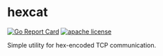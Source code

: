 # hexcat

[![Go Report Card](https://goreportcard.com/badge/github.com/bendiscz/hexcat)](https://goreportcard.com/badge/github.com/bendiscz/hexcat)
[![apache license](https://img.shields.io/badge/license-Apache-blue.svg)](LICENSE)

Simple utility for hex-encoded TCP communication.
